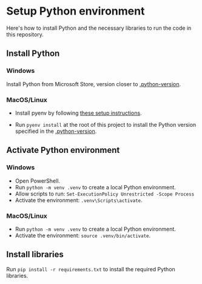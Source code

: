 # Setup Python environment

Here's how to install Python and the necessary libraries to run the code in this repository.

## Install Python

### Windows

Install Python from Microsoft Store, version closer to [.python-version](/.python-version).

### MacOS/Linux

* Install pyenv by following [these setup instructions](https://github.com/pyenv/pyenv?tab=readme-ov-file#installation).

* Run `pyenv install` at the root of this project to install the Python version specified in the  [.python-version](/.python-version).


## Activate Python environment

### Windows

* Open PowerShell.
* Run `python -m venv .venv` to create a local Python environment.
* Allow scripts to run: `Set-ExecutionPolicy Unrestricted -Scope Process`
* Activate the environment: `.venv\Scripts\activate`.

### MacOS/Linux

* Run `python -m venv .venv` to create a local Python environment.
* Activate the environment: `source .venv/bin/activate`.

## Install libraries

Run `pip install -r requirements.txt` to install the required Python libraries.
